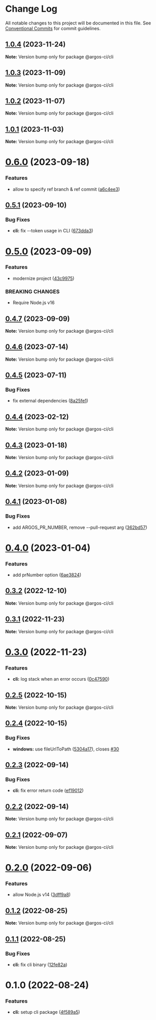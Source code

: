 # Change Log

All notable changes to this project will be documented in this file.
See [Conventional Commits](https://conventionalcommits.org) for commit guidelines.

## [1.0.4](https://github.com/argos-ci/argos-javascript/compare/@argos-ci/cli@1.0.3...@argos-ci/cli@1.0.4) (2023-11-24)

**Note:** Version bump only for package @argos-ci/cli





## [1.0.3](https://github.com/argos-ci/argos-javascript/compare/@argos-ci/cli@1.0.2...@argos-ci/cli@1.0.3) (2023-11-09)

**Note:** Version bump only for package @argos-ci/cli





## [1.0.2](https://github.com/argos-ci/argos-javascript/compare/@argos-ci/cli@1.0.1...@argos-ci/cli@1.0.2) (2023-11-07)

**Note:** Version bump only for package @argos-ci/cli





## [1.0.1](https://github.com/argos-ci/argos-javascript/compare/@argos-ci/cli@1.0.0...@argos-ci/cli@1.0.1) (2023-11-03)

**Note:** Version bump only for package @argos-ci/cli





# [0.6.0](https://github.com/argos-ci/argos-javascript/compare/@argos-ci/cli@0.5.1...@argos-ci/cli@0.6.0) (2023-09-18)


### Features

* allow to specify ref branch & ref commit ([a6c4ee3](https://github.com/argos-ci/argos-javascript/commit/a6c4ee3d5eda68c2b224c385f7aaa32c565f2c8f))





## [0.5.1](https://github.com/argos-ci/argos-javascript/compare/@argos-ci/cli@0.5.0...@argos-ci/cli@0.5.1) (2023-09-10)


### Bug Fixes

* **cli:** fix --token usage in CLI ([673dda3](https://github.com/argos-ci/argos-javascript/commit/673dda34da12dacd378ee5035844730094a8667e))





# [0.5.0](https://github.com/argos-ci/argos-javascript/compare/@argos-ci/cli@0.4.7...@argos-ci/cli@0.5.0) (2023-09-09)


### Features

* modernize project ([43c9975](https://github.com/argos-ci/argos-javascript/commit/43c9975441ea49038851259db2bec314aa9f1df9))


### BREAKING CHANGES

* Require Node.js v16





## [0.4.7](https://github.com/argos-ci/argos-javascript/compare/@argos-ci/cli@0.4.6...@argos-ci/cli@0.4.7) (2023-09-09)

**Note:** Version bump only for package @argos-ci/cli





## [0.4.6](https://github.com/argos-ci/argos-javascript/compare/@argos-ci/cli@0.4.5...@argos-ci/cli@0.4.6) (2023-07-14)

**Note:** Version bump only for package @argos-ci/cli





## [0.4.5](https://github.com/argos-ci/argos-javascript/compare/@argos-ci/cli@0.4.4...@argos-ci/cli@0.4.5) (2023-07-11)


### Bug Fixes

* fix external dependencies ([8a25fe1](https://github.com/argos-ci/argos-javascript/commit/8a25fe14be0b393cb9d99bbc55f35a7a00e92449))





## [0.4.4](https://github.com/argos-ci/argos-javascript/compare/@argos-ci/cli@0.4.3...@argos-ci/cli@0.4.4) (2023-02-12)

**Note:** Version bump only for package @argos-ci/cli





## [0.4.3](https://github.com/argos-ci/argos-javascript/compare/@argos-ci/cli@0.4.2...@argos-ci/cli@0.4.3) (2023-01-18)

**Note:** Version bump only for package @argos-ci/cli

## [0.4.2](https://github.com/argos-ci/argos-javascript/compare/@argos-ci/cli@0.4.1...@argos-ci/cli@0.4.2) (2023-01-09)

**Note:** Version bump only for package @argos-ci/cli

## [0.4.1](https://github.com/argos-ci/argos-javascript/compare/@argos-ci/cli@0.4.0...@argos-ci/cli@0.4.1) (2023-01-08)

### Bug Fixes

- add ARGOS_PR_NUMBER, remove --pull-request arg ([362bd57](https://github.com/argos-ci/argos-javascript/commit/362bd5725334ebaca2ce66a0bfabc3f8206dce74))

# [0.4.0](https://github.com/argos-ci/argos-javascript/compare/@argos-ci/cli@0.3.2...@argos-ci/cli@0.4.0) (2023-01-04)

### Features

- add prNumber option ([6ae3824](https://github.com/argos-ci/argos-javascript/commit/6ae38249c1cbe4901d464925f92982104cbc73df))

## [0.3.2](https://github.com/argos-ci/argos-javascript/compare/@argos-ci/cli@0.3.1...@argos-ci/cli@0.3.2) (2022-12-10)

**Note:** Version bump only for package @argos-ci/cli

## [0.3.1](https://github.com/argos-ci/argos-javascript/compare/@argos-ci/cli@0.3.0...@argos-ci/cli@0.3.1) (2022-11-23)

**Note:** Version bump only for package @argos-ci/cli

# [0.3.0](https://github.com/argos-ci/argos-javascript/compare/@argos-ci/cli@0.2.5...@argos-ci/cli@0.3.0) (2022-11-23)

### Features

- **cli:** log stack when an error occurs ([0c47590](https://github.com/argos-ci/argos-javascript/commit/0c47590879fbff1ab6ae9ca01390bc14059e3c91))

## [0.2.5](https://github.com/argos-ci/argos-javascript/compare/@argos-ci/cli@0.2.4...@argos-ci/cli@0.2.5) (2022-10-15)

**Note:** Version bump only for package @argos-ci/cli

## [0.2.4](https://github.com/argos-ci/argos-javascript/compare/@argos-ci/cli@0.2.3...@argos-ci/cli@0.2.4) (2022-10-15)

### Bug Fixes

- **windows:** use fileUrlToPath ([5304a17](https://github.com/argos-ci/argos-javascript/commit/5304a1766fe03498be162ea53d08390b0ae45d2d)), closes [#30](https://github.com/argos-ci/argos-javascript/issues/30)

## [0.2.3](https://github.com/argos-ci/argos-javascript/compare/@argos-ci/cli@0.2.2...@argos-ci/cli@0.2.3) (2022-09-14)

### Bug Fixes

- **cli:** fix error return code ([ef19012](https://github.com/argos-ci/argos-javascript/commit/ef1901203811aaaa514dbc7a7c7534976bffc3a4))

## [0.2.2](https://github.com/argos-ci/argos-javascript/compare/@argos-ci/cli@0.2.1...@argos-ci/cli@0.2.2) (2022-09-14)

**Note:** Version bump only for package @argos-ci/cli

## [0.2.1](https://github.com/argos-ci/argos-javascript/compare/@argos-ci/cli@0.2.0...@argos-ci/cli@0.2.1) (2022-09-07)

**Note:** Version bump only for package @argos-ci/cli

# [0.2.0](https://github.com/argos-ci/argos-javascript/compare/@argos-ci/cli@0.1.2...@argos-ci/cli@0.2.0) (2022-09-06)

### Features

- allow Node.js v14 ([3dff9a8](https://github.com/argos-ci/argos-javascript/commit/3dff9a8656e24dea5cc9d7fa659a114c6f5f7b29))

## [0.1.2](https://github.com/argos-ci/argos-javascript/compare/@argos-ci/cli@0.1.1...@argos-ci/cli@0.1.2) (2022-08-25)

**Note:** Version bump only for package @argos-ci/cli

## [0.1.1](https://github.com/argos-ci/argos-javascript/compare/@argos-ci/cli@0.1.0...@argos-ci/cli@0.1.1) (2022-08-25)

### Bug Fixes

- **cli:** fix cli binary ([12fe82a](https://github.com/argos-ci/argos-javascript/commit/12fe82a3c06a24c172d105058b05d6bcb3092843))

# 0.1.0 (2022-08-24)

### Features

- **cli:** setup cli package ([4f589a5](https://github.com/argos-ci/argos-javascript/commit/4f589a5c7e1355e05f82174424e8d3eab8875a0f))
